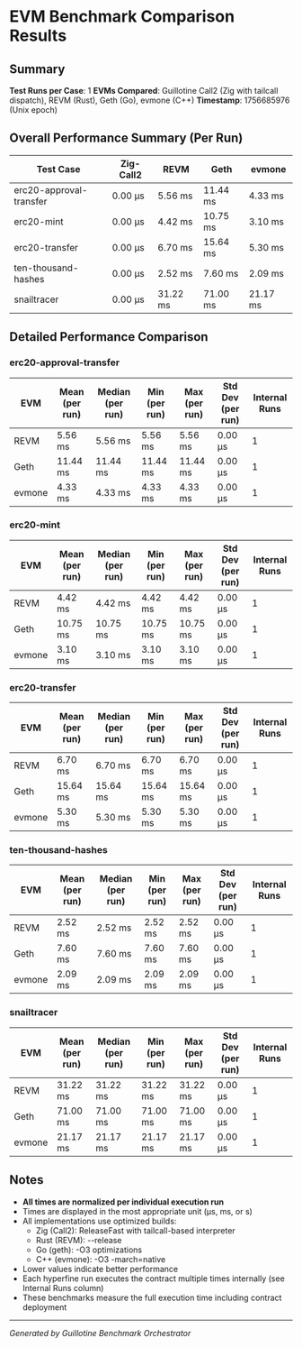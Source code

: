 # EVM Benchmark Comparison Results

## Summary

**Test Runs per Case**: 1
**EVMs Compared**: Guillotine Call2 (Zig with tailcall dispatch), REVM (Rust), Geth (Go), evmone (C++)
**Timestamp**: 1756685976 (Unix epoch)

## Overall Performance Summary (Per Run)

| Test Case | Zig-Call2 | REVM | Geth | evmone |
|-----------|-----------|------|------|--------|
| erc20-approval-transfer   |  0.00 μs |   5.56 ms |  11.44 ms |   4.33 ms |
| erc20-mint                |  0.00 μs |   4.42 ms |  10.75 ms |   3.10 ms |
| erc20-transfer            |  0.00 μs |   6.70 ms |  15.64 ms |   5.30 ms |
| ten-thousand-hashes       |  0.00 μs |   2.52 ms |   7.60 ms |   2.09 ms |
| snailtracer               |  0.00 μs |  31.22 ms |  71.00 ms |  21.17 ms |

## Detailed Performance Comparison

### erc20-approval-transfer

| EVM | Mean (per run) | Median (per run) | Min (per run) | Max (per run) | Std Dev (per run) | Internal Runs |
|-----|----------------|------------------|---------------|---------------|-------------------|---------------|
| REVM        |        5.56 ms |          5.56 ms |       5.56 ms |       5.56 ms |          0.00 μs |             1 |
| Geth        |       11.44 ms |         11.44 ms |      11.44 ms |      11.44 ms |          0.00 μs |             1 |
| evmone      |        4.33 ms |          4.33 ms |       4.33 ms |       4.33 ms |          0.00 μs |             1 |

### erc20-mint

| EVM | Mean (per run) | Median (per run) | Min (per run) | Max (per run) | Std Dev (per run) | Internal Runs |
|-----|----------------|------------------|---------------|---------------|-------------------|---------------|
| REVM        |        4.42 ms |          4.42 ms |       4.42 ms |       4.42 ms |          0.00 μs |             1 |
| Geth        |       10.75 ms |         10.75 ms |      10.75 ms |      10.75 ms |          0.00 μs |             1 |
| evmone      |        3.10 ms |          3.10 ms |       3.10 ms |       3.10 ms |          0.00 μs |             1 |

### erc20-transfer

| EVM | Mean (per run) | Median (per run) | Min (per run) | Max (per run) | Std Dev (per run) | Internal Runs |
|-----|----------------|------------------|---------------|---------------|-------------------|---------------|
| REVM        |        6.70 ms |          6.70 ms |       6.70 ms |       6.70 ms |          0.00 μs |             1 |
| Geth        |       15.64 ms |         15.64 ms |      15.64 ms |      15.64 ms |          0.00 μs |             1 |
| evmone      |        5.30 ms |          5.30 ms |       5.30 ms |       5.30 ms |          0.00 μs |             1 |

### ten-thousand-hashes

| EVM | Mean (per run) | Median (per run) | Min (per run) | Max (per run) | Std Dev (per run) | Internal Runs |
|-----|----------------|------------------|---------------|---------------|-------------------|---------------|
| REVM        |        2.52 ms |          2.52 ms |       2.52 ms |       2.52 ms |          0.00 μs |             1 |
| Geth        |        7.60 ms |          7.60 ms |       7.60 ms |       7.60 ms |          0.00 μs |             1 |
| evmone      |        2.09 ms |          2.09 ms |       2.09 ms |       2.09 ms |          0.00 μs |             1 |

### snailtracer

| EVM | Mean (per run) | Median (per run) | Min (per run) | Max (per run) | Std Dev (per run) | Internal Runs |
|-----|----------------|------------------|---------------|---------------|-------------------|---------------|
| REVM        |       31.22 ms |         31.22 ms |      31.22 ms |      31.22 ms |          0.00 μs |             1 |
| Geth        |       71.00 ms |         71.00 ms |      71.00 ms |      71.00 ms |          0.00 μs |             1 |
| evmone      |       21.17 ms |         21.17 ms |      21.17 ms |      21.17 ms |          0.00 μs |             1 |


## Notes

- **All times are normalized per individual execution run**
- Times are displayed in the most appropriate unit (μs, ms, or s)
- All implementations use optimized builds:
  - Zig (Call2): ReleaseFast with tailcall-based interpreter
  - Rust (REVM): --release
  - Go (geth): -O3 optimizations
  - C++ (evmone): -O3 -march=native
- Lower values indicate better performance
- Each hyperfine run executes the contract multiple times internally (see Internal Runs column)
- These benchmarks measure the full execution time including contract deployment

---

*Generated by Guillotine Benchmark Orchestrator*
